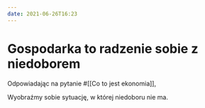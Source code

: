 ```yaml
---
date: 2021-06-26T16:23
---
```


# Gospodarka to radzenie sobie z niedoborem

Odpowiadając na pytanie #[[Co to jest ekonomia]], 

Wyobraźmy sobie sytuację, w której niedoboru nie ma. 



